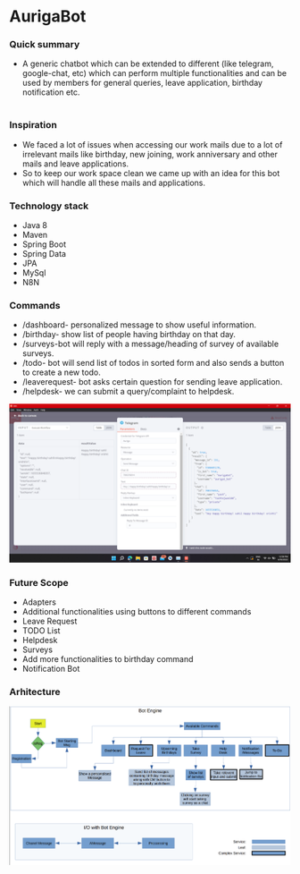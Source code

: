 # AurigaBot #


### Quick summary ###
* A generic chatbot which can be extended to different (like telegram, google-chat, etc) which can perform multiple functionalities and can be used by members for general queries, leave application, birthday notification etc.
<br/><br/>

### Inspiration ###
* We faced a lot of issues when accessing our work mails due to a lot of irrelevant mails like birthday, new joining, work anniversary and other mails and leave applications.
* So to keep our work space clean we came up with an idea for this bot which will handle all these mails and applications.

### Technology stack ###
* Java 8
* Maven
* Spring Boot
* Spring Data
* JPA
* MySql
* N8N

### Commands ###
* /dashboard- personalized message to show useful information.
* /birthday- show list of people having birthday on that day.
* /surveys-bot will reply with a message/heading of survey of available surveys.
* /todo- bot will send list of todos in sorted form and also sends a button to create a new todo.
* /leaverequest- bot asks certain question for sending leave application.
* /helpdesk- we can submit a query/complaint to helpdesk.

<img src="src/main/resources/static/readme.png">

### Future Scope ###
* Adapters
* Additional functionalities using buttons to different commands
* Leave Request
* TODO List
* Helpdesk
* Surveys
* Add more functionalities to birthday command
* Notification Bot

### Arhitecture ###
<img src="src/main/resources/static/architecture.png">
